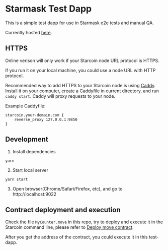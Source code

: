 # Starmask Test Dapp

This is a simple test dapp for use in Starmask e2e tests and manual QA.

Currently hosted [here](https://starmask-test-dapp.vercel.app).

## HTTPS

Online verison will only work if your Starcoin node URL protocol is HTTPS.

If you run it on your local machine, you could use a node URL with HTTP protocol.

Recommended way to add HTTPS to your Starcoin node is using [Caddy](https://caddyserver.com). Install it on your computer, create a Caddyfile in current directory, and run `caddy start`. Caddy will proxy requests to your node.

Example Caddyfile:

```
starcoin.your-domain.com {
    reverse_proxy 127.0.0.1:9850
}
```

## Development

1. Install dependencies

```
yarn
````

2. Start local server

```
yarn start
```

3. Open browser(Chrome/Safari/Firefox, etc), and go to http://localhost:9022

## Contract deployment and execution

Check the file `MyCounter.move` in this repo, try to deploy and execute it in the Starcoin command line, please refer to [Deploy move contract](https://developer.starcoin.org/en/tutorials/deploy_move_contract/).

After you get the address of the contract, you could execute it in this test-dapp.
